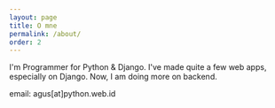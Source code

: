 ```yaml
---
layout: page
title: O mne
permalink: /about/
order: 2
---
```


I'm Programmer for Python & Django. I've made quite a few web apps, especially on Django. Now, I am doing more on backend.

email: agus[at]python.web.id
